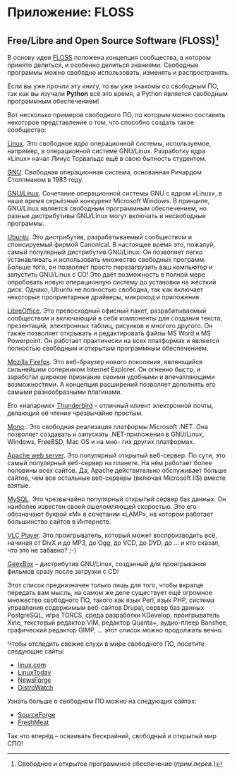 # Приложение: FLOSS

## Free/Libre and Open Source Software (FLOSS)[^1]

В основу идеи [FLOSS](http://en.wikipedia.org/wiki/FLOSS) положена концепция сообщества, в котором принято делиться, и особенно делиться знаниями. Свободные программы можно свободно использовать, изменять и распространять.

Если вы уже прочли эту книгу, то вы уже знакомы со свободным ПО, так как вы изучали **Python** всё это время, а Python является свободным программным обеспечением!

Вот несколько примеров свободного ПО, по которым можно составить некоторое представление о том, что способно создать такое сообщество:

[Linux](http://www.kernel.org). Это свободное ядро операционной системы, используемое, например, в операционной системе GNU/Linux. Разработку ядра «Linux» начал Линус Торвальдс ещё в свою бытность студентом.

[GNU](https://www.gnu.org/). Свободная операционная система, основанная Ричардом Столлманом в 1983 году.

[GNU/Linux](https://www.gnu.org/distros/). Сочетание операционной системы GNU с ядром «Linux», в наше время серьёзный конкурент Microsoft Windows. В принципе, GNU/Linux является свободным программным обеспечением, но разные дистрибутивы GNU/Linux могут включать и несвободные программы.

[Ubuntu](http://www.ubuntu.com). Это дистрибутив, разрабатываемый сообществом и спонсируемый фирмой Canonical. В настоящее время это, пожалуй, самый популярный дистрибутив GNU/Linux. Он позволяет легко устанавливать и использовать множество свободных программ. Больше того, он позволяет просто перезагрузить ваш компьютер и запустить GNU/Linux с CD! Это даёт возможность в полной мере опробовать новую операционную систему до установки на жёсткий диск. Однако, Ubuntu не полностью свободна, так как включает некоторые проприетарные драйверы, микрокод и приложения.

[LibreOffice](http://www.libreoffice.org/). Это превосходный офисный пакет, разрабатываемый сообществом и включающий в себя компоненты для создания текста, презентаций, электронных таблиц, рисунков и многого другого. Он также позволяет открывать и редактировать файлы MS Word и MS Powerpoint. Он работает практически на всех платформах и является полностью свободным и открытым программным обеспечением.

[Mozilla Firefox](http://www.mozilla.org/products/firefox). Это веб-браузер нового поколения, являющийся сильнейшим соперником Internet Explorer. Он огненно быстр, и заработал широкое признание своими удобными и впечатляющими возможностями. А концепция расширений позволяет дополнять его самыми разнообразными плагинами.

Его «напарник» [Thunderbird](https://www.thunderbird.net/en-US/) – отличный клиент электронной почты, делающий её чтение чрезвычайно простым.

[Mono](http://www.mono-project.com):. Это свободная реализация платформы Microsoft .NET. Она позволяет создавать и запускать .NET-приложения в GNU/Linux, Windows, FreeBSD, Mac OS и на мно- гих других платформах.

[Apache web server](http://httpd.apache.org). Это популярный открытый веб-сервер. По сути, это самый популярный веб-сервер на планете. На нём работает более половины всех сайтов. Да, Apache действительно обслуживает больше сайтов, чем все остальные веб-серверы (включая Microsoft IIS) вместе взятые.

[MySQL](https://www.mysql.com/). Это чрезвычайно популярный открытый сервер баз данных. Он наиболее известен своей ошеломляющей скоростью. Это его обозначают буквой «M» в сочетании «LAMP», на котором работает большинство сайтов в Интернете.

[VLC Player](http://www.videolan.org/vlc/). Это проигрыватель, который может воспроизводить всё, начиная от DivX и до MP3, до Ogg, до VCD, до DVD, до … и кто сказал, что это не забавно? ;-)

[GeexBox](https://www.geexbox.org/en/start.html) – дистрибутив GNU/Linux, созданный для проигрывания фильмов сразу после загрузки с CD!

Этот список предназначен только лишь для того, чтобы вкратце передать вам мысль, на самом же деле существует ещё огромное множество свободного ПО, такого как язык Perl, язык PHP, система управления содержимым веб-сайтов Drupal, сервер баз данных PostgreSQL, игра TORCS, среда разработки KDevelop, проигрыватель Xine, текстовый редактор VIM, редактор Quanta+, аудио-плеер Banshee, графический редактор GIMP, … этот список можно продолжать вечно.

Чтобы отследить свежие слухи в мире свободного ПО, посетите следующие сайты:

- [linux.com](https://www.linux.com/)
- [LinuxToday](https://www.linuxtoday.com/)
- [NewsForge](https://sourceforge.net/)
- [DistroWatch](http://www.distrowatch.com)

Узнать больше о свободном ПО можно на следующих сайтах:

- [SourceForge](http://www.sourceforge.net)
- [FreshMeat](http://www.freshmeat.net)

Так что вперёд – осваивать бескрайний, свободный и открытый мир СПО!

[^1]: Свободное и открытое программное обеспечение (_прим.перев._)
